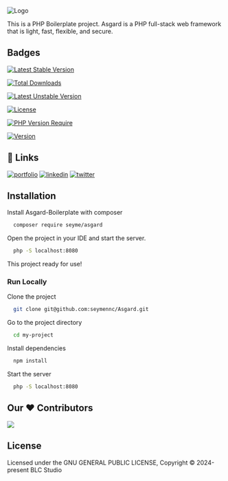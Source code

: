 
![Logo](https://i.hizliresim.com/jefstda.png)

This is a PHP Boilerplate project. Asgard is a PHP full-stack web framework that is light, fast, flexible, and secure.

## Badges

[![Latest Stable Version](http://poser.pugx.org/seyme/asgard/v?style=for-the-badge)](https://packagist.org/packages/seyme/asgard) 

[![Total Downloads](http://poser.pugx.org/seyme/asgard/downloads?style=for-the-badge)](https://packagist.org/packages/seyme/asgard) 

[![Latest Unstable Version](http://poser.pugx.org/seyme/asgard/v/unstable?style=for-the-badge)](https://packagist.org/packages/seyme/asgard) 

[![License](http://poser.pugx.org/seyme/asgard/license?style=for-the-badge)](https://packagist.org/packages/seyme/asgard) 

[![PHP Version Require](http://poser.pugx.org/seyme/asgard/require/php?style=for-the-badge)](https://packagist.org/packages/seyme/asgard)

[![Version](http://poser.pugx.org/seyme/asgard/version?style=for-the-badge)](https://packagist.org/packages/seyme/asgard)

## 🔗 Links
[![portfolio](https://img.shields.io/badge/my_portfolio-000?style=for-the-badge&logo=ko-fi&logoColor=white)](https://seymencayir.com.tr/)
[![linkedin](https://img.shields.io/badge/linkedin-0A66C2?style=for-the-badge&logo=linkedin&logoColor=white)](https://www.linkedin.com/seymennc)
[![twitter](https://img.shields.io/badge/twitter-1DA1F2?style=for-the-badge&logo=twitter&logoColor=white)](https://twitter.com/benseymenemen)


## Installation

Install Asgard-Boilerplate with composer

```bash
  composer require seyme/asgard
```
Open the project in your IDE and start the server.
```bash
  php -S localhost:8080
```

This project ready for use!
    
### Run Locally

Clone the project

```bash
  git clone git@github.com:seymennc/Asgard.git
```

Go to the project directory

```bash
  cd my-project
```

Install dependencies

```bash
  npm install
```

Start the server

```bash
  php -S localhost:8080
```

## Our ♥️ Contributors
<a href="https://github.com/seymennc/Asgard/graphs/contributors">
  <img src="https://contrib.rocks/image?repo=seymennc/Asgard" />
</a>


## License


Licensed under the  GNU GENERAL PUBLIC LICENSE, Copyright © 2024-present BLC Studio

